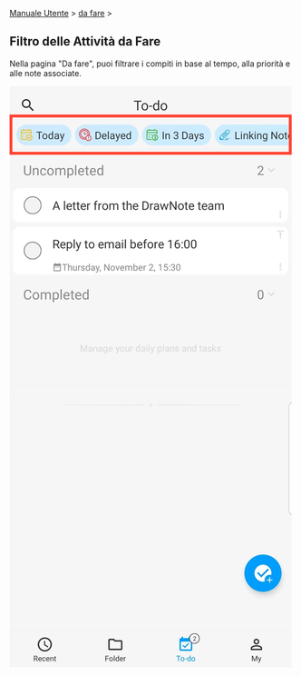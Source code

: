 [Manuale Utente](/dragonnest/drawnote/manual/it) > [da fare](/dragonnest/drawnote/manual/it/to_do) >

Filtro delle Attività da Fare
---
Nella pagina "Da fare", puoi filtrare i compiti in base al tempo, alla priorità e alle note associate.

![](imgs/to_do_filter1.png)